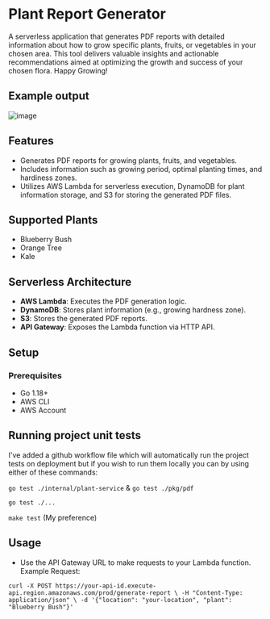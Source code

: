 # Plant Report Generator

A serverless application that generates PDF reports with detailed information about how to grow specific plants, fruits, or vegetables in your chosen area. This tool delivers valuable insights and actionable recommendations aimed at optimizing the growth and success of your chosen flora. Happy Growing!

## Example output
![image](https://github.com/user-attachments/assets/4f2ec5ad-4498-4191-bdeb-bb3922cac2cb)



## Features

- Generates PDF reports for growing plants, fruits, and vegetables.
- Includes information such as growing period, optimal planting times, and hardiness zones.
- Utilizes AWS Lambda for serverless execution, DynamoDB for plant information storage, and S3 for storing the generated PDF files.

## Supported Plants

- Blueberry Bush
- Orange Tree
- Kale

## Serverless Architecture

- **AWS Lambda**: Executes the PDF generation logic.
- **DynamoDB**: Stores plant information (e.g., growing hardness zone).
- **S3**: Stores the generated PDF reports.
- **API Gateway**: Exposes the Lambda function via HTTP API.

## Setup

### Prerequisites

- Go 1.18+
- AWS CLI
- AWS Account

## Running project unit tests

I've added a github workflow file which will automatically run the project tests on deployment but if you wish to run them locally you can by using either of these commands:

`go test ./internal/plant-service` & `go test ./pkg/pdf`

`go test ./...`  

`make test`  (My preference)

## Usage

- Use the API Gateway URL to make requests to your Lambda function.
  Example Request:

`curl -X POST https://your-api-id.execute-api.region.amazonaws.com/prod/generate-report \
-H "Content-Type: application/json" \
-d '{"location": "your-location", "plant": "Blueberry Bush"}'`

  
